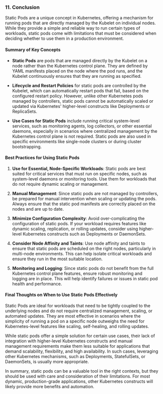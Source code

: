 ### **11. Conclusion**

Static Pods are a unique concept in Kubernetes, offering a mechanism for running pods that are directly managed by the Kubelet on individual nodes. While they provide a simple and reliable way to run certain types of workloads, static pods come with limitations that must be considered when deciding whether to use them in a production environment.

#### **Summary of Key Concepts**

- **Static Pods** are pods that are managed directly by the Kubelet on a node rather than the Kubernetes control plane. They are defined by YAML manifests placed on the node where the pod runs, and the Kubelet continuously ensures that they are running as specified.
  
- **Lifecycle and Restart Policies** for static pods are controlled by the Kubelet, which can automatically restart pods that fail, based on the configured restart policy. However, unlike other Kubernetes pods managed by controllers, static pods cannot be automatically scaled or updated via Kubernetes' higher-level constructs like Deployments or ReplicaSets.

- **Use Cases for Static Pods** include running critical system-level services, such as monitoring agents, log collectors, or other essential daemons, especially in scenarios where centralized management by the Kubernetes control plane is not required. Static pods are also used in specific environments like single-node clusters or during cluster bootstrapping.

#### **Best Practices for Using Static Pods**

1. **Use for Essential, Node-Specific Workloads**: Static pods are best suited for critical services that must run on specific nodes, such as system-level daemons or monitoring tools. Use them for workloads that do not require dynamic scaling or management.

2. **Manual Management**: Since static pods are not managed by controllers, be prepared for manual intervention when scaling or updating the pods. Always ensure that the static pod manifests are correctly placed on the nodes and are up to date.

3. **Minimize Configuration Complexity**: Avoid over-complicating the configuration of static pods. If your workload requires features like dynamic scaling, replication, or rolling updates, consider using higher-level Kubernetes constructs such as Deployments or DaemonSets.

4. **Consider Node Affinity and Taints**: Use node affinity and taints to ensure that static pods are scheduled on the right nodes, particularly in multi-node environments. This can help isolate critical workloads and ensure they run in the most suitable location.

5. **Monitoring and Logging**: Since static pods do not benefit from the full Kubernetes control plane features, ensure robust monitoring and logging are in place. This will help identify failures or issues in static pod health and performance.

#### **Final Thoughts on When to Use Static Pods Effectively**

Static Pods are ideal for workloads that need to be tightly coupled to the underlying nodes and do not require centralized management, scaling, or automated updates. They are most effective in scenarios where the simplicity of running a pod on a specific node outweighs the need for Kubernetes-level features like scaling, self-healing, and rolling updates.

While static pods offer a simple solution for certain use cases, their lack of integration with higher-level Kubernetes constructs and manual management requirements make them less suitable for applications that demand scalability, flexibility, and high availability. In such cases, leveraging other Kubernetes mechanisms, such as Deployments, StatefulSets, or DaemonSets, is usually more appropriate.

In summary, static pods can be a valuable tool in the right contexts, but they should be used with care and consideration of their limitations. For most dynamic, production-grade applications, other Kubernetes constructs will likely provide more benefits and automation.